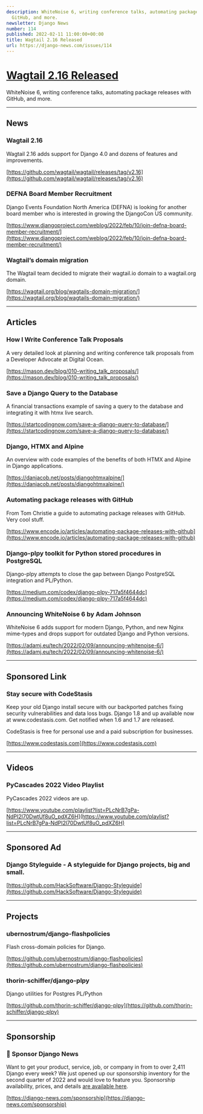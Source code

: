 ```yaml
---
description: WhiteNoise 6, writing conference talks, automating package releases with
  GitHub, and more.
newsletter: Django News
number: 114
published: 2022-02-11 11:00:00+00:00
title: Wagtail 2.16 Released
url: https://django-news.com/issues/114
---
```


# [Wagtail 2.16 Released](https://django-news.com/issues/114)

WhiteNoise 6, writing conference talks, automating package releases with GitHub, and more.

----

## News

### Wagtail 2.16

<p>Wagtail 2.16 adds support for Django 4.0 and dozens of features and improvements.</p>

[https://github.com/wagtail/wagtail/releases/tag/v2.16](https://github.com/wagtail/wagtail/releases/tag/v2.16)

### DEFNA Board Member Recruitment

<p>Django Events Foundation North America (DEFNA) is looking for another board member who is interested in growing the DjangoCon US community.</p>

[https://www.djangoproject.com/weblog/2022/feb/10/join-defna-board-member-recruitment/](https://www.djangoproject.com/weblog/2022/feb/10/join-defna-board-member-recruitment/)

### Wagtail’s domain migration

<p>The Wagtail team decided to migrate their wagtail.io domain to a wagtail.org domain.</p>

[https://wagtail.org/blog/wagtails-domain-migration/](https://wagtail.org/blog/wagtails-domain-migration/)

----

## Articles

### How I Write Conference Talk Proposals

<p>A very detailed look at planning and writing conference talk proposals from a Developer Advocate at Digital Ocean.</p>

[https://mason.dev/blog/010-writing_talk_proposals/](https://mason.dev/blog/010-writing_talk_proposals/)

### Save a Django Query to the Database

<p>A financial transactions example of saving a query to the database and integrating it with htmx live search.</p>

[https://startcodingnow.com/save-a-django-query-to-database/](https://startcodingnow.com/save-a-django-query-to-database/)

### Django, HTMX and Alpine

<p>An overview with code examples of the benefits of both HTMX and Alpine in Django applications.</p>

[https://danjacob.net/posts/djangohtmxalpine/](https://danjacob.net/posts/djangohtmxalpine/)

### Automating package releases with GitHub

<p>From Tom Christie a guide to automating package releases with GitHub. Very cool stuff.</p>

[https://www.encode.io/articles/automating-package-releases-with-github](https://www.encode.io/articles/automating-package-releases-with-github)

### Django-plpy toolkit for Python stored procedures in PostgreSQL

<p>Django-plpy attempts to close the gap between Django PostgreSQL integration and PL/Python.</p>

[https://medium.com/codex/django-plpy-717a5f4644dc](https://medium.com/codex/django-plpy-717a5f4644dc)

### Announcing WhiteNoise 6 by Adam Johnson

<p>WhiteNoise 6 adds support for modern Django, Python, and new Nginx mime-types and drops support for outdated Django and Python versions.</p>

[https://adamj.eu/tech/2022/02/09/announcing-whitenoise-6/](https://adamj.eu/tech/2022/02/09/announcing-whitenoise-6/)

----

## Sponsored Link

### Stay secure with CodeStasis

<p>Keep your old Django install secure with our backported patches fixing security vulnerabilities and data loss bugs. Django 1.8 and up available now at www.codestasis.com. Get notified when 1.6 and 1.7 are released.</p>

<p>CodeStasis is free for personal use and a paid subscription for businesses.</p>

[https://www.codestasis.com](https://www.codestasis.com)

----

## Videos

### PyCascades 2022 Video Playlist

<p>PyCascades 2022 videos are up.</p>

[https://www.youtube.com/playlist?list=PLcNrB7gPa-NdPI2l70DwtUf8uO_pdXZ6H](https://www.youtube.com/playlist?list=PLcNrB7gPa-NdPI2l70DwtUf8uO_pdXZ6H)

----

## Sponsored Ad

### Django Styleguide - A styleguide for Django projects, big and small.

[https://github.com/HackSoftware/Django-Styleguide](https://github.com/HackSoftware/Django-Styleguide)

----

## Projects

### ubernostrum/django-flashpolicies

<p>Flash cross-domain policies for Django.</p>

[https://github.com/ubernostrum/django-flashpolicies](https://github.com/ubernostrum/django-flashpolicies)

### thorin-schiffer/django-plpy

<p>Django utilities for Postgres PL/Python</p>

[https://github.com/thorin-schiffer/django-plpy](https://github.com/thorin-schiffer/django-plpy)

----

## Sponsorship

### 📰 Sponsor Django News

<p>Want to get your product, service, job, or company in from to over 2,411 Django every week?
We just opened up our sponsorship inventory for the second quarter of 2022 and would love to feature you.
Sponsorship availability, prices, and details <a href="https://cur.at/AeqqBLD">are available here</a>.</p>

[https://django-news.com/sponsorship](https://django-news.com/sponsorship)